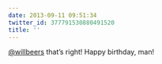 ```yaml
---
date: 2013-09-11 09:51:34
twitter_id: 377791530880491520
title: ''
---
```


<!-- Tweet at https://twitter.com/statuses/377790924249915392 is either deleted or protected. -->

[@willbeers](https://twitter.com/willbeers) that’s right! Happy birthday, man!
